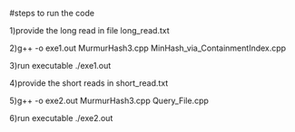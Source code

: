 #steps to run the code

1)provide the long read in file long_read.txt

2)g++ -o exe1.out MurmurHash3.cpp MinHash_via_ContainmentIndex.cpp

3)run executable ./exe1.out

4)provide the short reads in short_read.txt

5)g++ -o exe2.out MurmurHash3.cpp Query_File.cpp

6)run executable ./exe2.out

